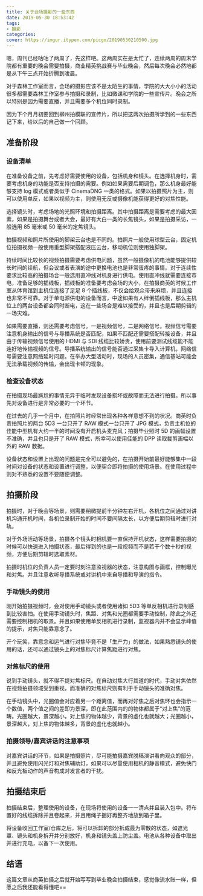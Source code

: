 ```yaml
---
title: 关于会场摄影的一些东西
date: 2019-05-30 18:53:42
tags: 
- 摄影
categories:
cover: https://imgur.itypen.com/picgo/20190530210500.jpg
---
```

嗯，周刊已经咕咕了两周了，先这样吧。这两周实在是太忙了，连续两周的周末学院都有重要的晚会需要拍摄，商业精英挑战赛与毕业晚会，然后每次晚会必然地都是从下午三点开始折腾到凌晨。

对于森林工作室而言，会场的摄影应该不是太陌生的事情，学院的大大小小的活动很多都需要森林工作室参与拍摄和录制，比如微课和学院的一些宣传片。晚会之所以特别是因为需要直播，并且需要多个机位同时录制。

因为下个月月初要回到柳州拍模联的宣传片，所以把这两次拍摄所学到的一些东西记下来，给以后的自己做一个回顾。

## 准备阶段

### 设备清单

在准备设备之前，先考虑好需要使用的设备，包括机身和镜头。在选择机身时，需要考虑机身的功能是否支持拍摄的需要。例如如果需要后期调色，那么机身最好能够支持 log 模式或者类似于 CinemaDNG 一类的格式。如果以拍摄照片为主，则可以使用单反，如果以视频为主，则使用无反或摄像机能获得更好的对焦性能。

选择镜头时，考虑场地的光照环境和拍摄距离。其中拍摄距离是需要考虑的最大因素，如果是拍摄舞台或者大会，最好有大白一类的长焦镜头，如果是拍摄采访，一般选用 85 毫米或 50 毫米的定焦镜头。

拍摄视频和照片所使用的脚架云台也是不同的。拍照片一般使用球型云台，固定机位拍摄视频一般使用重型脚架搭配液压云台，移动机位则使用独脚架。

持续时间比较长的视频拍摄需要考虑供电问题，虽然一般摄像机的电池能够提供较长时间的续航，但会议或者表演的途中更换电池也是非常蛋疼的事情。对于连续性要求比较高的拍摄场合一般选用直冲线对机身进行供电。使用直冲线就需要连接市电，准备足够的插线板，插线板的准备要考虑会场的大小，在拍摄商英的时候工作室从体育馆到主机位连接了足足 8 个插线板，不仅会给观众带来麻烦，并且连接也非常不可靠。对于单电源供电的设备而言，中途如果有人绊倒插线板，那么主机位上的两台设备都会同时断电，这在一些场合是难以接受的，并且也是后期剪辑的一场灾难。

如果需要直播，则还需要考虑信号。一是视频信号，二是网络信号。视频信号需要注意机身输出的信号与导播系统是否匹配，如果不匹配还需要搭配转接设备，并且由于传输视频信号使用的 HDMI 与 SDI 线缆比较娇贵，使用前要测试线缆能不能连好地传输视频的信号。导播系统输出的信号能否通过采集卡导入计算机，网络信号需要注意网络延时问题。在举办大型活动时，现场的人员密集，通信基站可能会无法承载视频的传输，会出现卡顿的现象。

### 检查设备状态

在拍摄现场最尴尬的事情无异于临时发现设备损坏或故障而无法进行拍摄。所以事先对设备进行是非常必要的一个环节。

在过去的几乎一个月中，在拍照片时经常出现各种各样意想不到的状况。商英时负责拍照片的两台 5D3 一台只开了 RAW 模式一台只开了 JPG 模式，负责主机位的佳能中型机有大约一半的时间没有开启机头麦克风；拍摄毕业照时 5D 的画幅设置不准确，并且也只是开了 RAW 模式，所幸可以使用佳能的 DPP 读取裁剪画幅以外的 RAW 数据。

设备状态和设置上出现的问题是完全可以避免的，在拍摄开始前最好能够集中一段时间对设备的状态和设置进行调整，以便契合即将拍摄的使用场景。在使用过程中则对不熟悉的设置不要随便调整。

## 拍摄阶段

拍摄时，对于晚会等场景，则需要稍微提前半分钟左右开机，各机位之间通过对讲机沟通开机时间，各机位录制开始的时间不要间隔太长，以方便后期剪辑时进行对轨。

对于外场活动等场景，拍摄各个镜头时相机要一直保持开机状态，这样需要拍摄的时候可以快速进入拍摄状态，最后得到的也是一段视频而不是若干个数十秒的视频，方便后期剪辑时选取素材。

拍摄时机位的负责人员一定要时刻注意监视器的状态，注意构图与画框，控制曝光和对焦。并且注意收听导播系统或对讲机中来自导播和导演的指令。

### 手动镜头的使用

刚开始拍摄视频时，会对使用手动镜头或者使用诸如 5D3 等单反相机进行录制感到比较害怕。在使用手动镜头时，焦距、对焦和光圈都需要手动控制，除此之外还需要控制相机的取景。并且如果使用单反相机进行录制，监视器内并不会显示峰值的提示，对焦只能靠意念了。

开个玩笑，靠意念和运气进行对焦毕竟不是「生产力」的做法，如果熟悉镜头的使用的话，还可以通过镜头上的对焦标尺计算焦距进行对焦。

### 对焦标尺的使用

说到手动镜头，就不得不提对焦标尺。在自动对焦大行其道的时代，手动对焦依然在视频拍摄领域受到重视，而准确的对焦标尺则有利于手动镜头的准确对焦。

在手动镜头中，光圈值会对应着另一个距离值，而再对好焦之后对焦环也会指示一个数值，两个值之间的差即为景深，即在此范围内的的物体都属于“对上焦”的范畴。光圈越大，景深越小，对上焦的物体越少，背景的虚化也就越大；光圈越小，景深越大，对上焦的物体越多，背景的虚化也就越小。

### 拍摄领导/嘉宾讲话的注意事项

对嘉宾讲话的环节，如果是拍摄照片，尽可能拍摄嘉宾脱稿演讲看向观众的部分，并且避免使用闪光灯和对焦辅助灯，如果可以尽量使用相机的静音模式，避免快门和反光板动作的声音构成对发言者的干扰。

## 拍摄结束后

拍摄结束后，整理使用的设备，在现场将使用的设备一一清点并且装入包中。将布置好的线缆拆除并且卷起来，并且用绳子捆好再整齐地放到箱子里。

将设备收回工作室/仓库之后，将可以拆卸的部分拆成最为零散的状态，如遮光罩、镜头和机身拆开并分别放好，机身和镜头盖上防尘盖。电池从各种设备中取出并进行充电，以备下一次使用。

## 结语

这篇文章从商英拍摄之后就开始写写到毕业晚会拍摄结束，感觉像流水账一样，但愿之后我还能看得懂吧==
